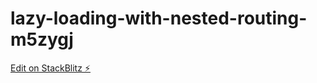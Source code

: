 # lazy-loading-with-nested-routing-m5zygj

[Edit on StackBlitz ⚡️](https://stackblitz.com/edit/lazy-loading-with-nested-routing-mrbab3)